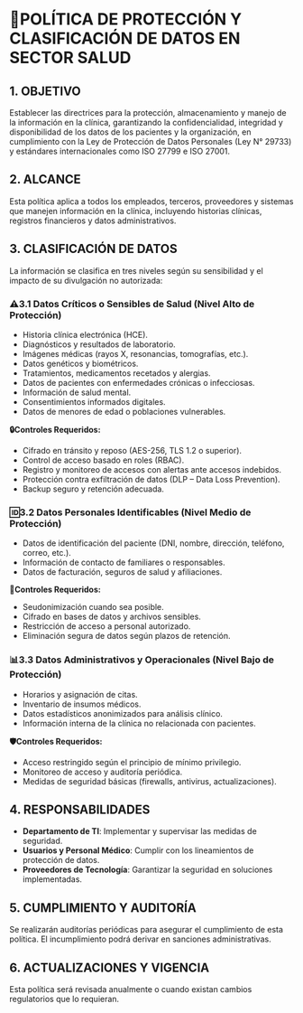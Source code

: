 # **📌POLÍTICA DE PROTECCIÓN Y CLASIFICACIÓN DE DATOS EN SECTOR SALUD**

## **1. OBJETIVO**
Establecer las directrices para la protección, almacenamiento y manejo de la información en la clínica, garantizando la confidencialidad, integridad y disponibilidad de los datos de los pacientes y la organización, en cumplimiento con la Ley de Protección de Datos Personales (Ley N° 29733) y estándares internacionales como ISO 27799 e ISO 27001.

## **2. ALCANCE**
Esta política aplica a todos los empleados, terceros, proveedores y sistemas que manejen información en la clínica, incluyendo historias clínicas, registros financieros y datos administrativos.

## **3. CLASIFICACIÓN DE DATOS**
La información se clasifica en tres niveles según su sensibilidad y el impacto de su divulgación no autorizada:

### **⚠️3.1 Datos Críticos o Sensibles de Salud (Nivel Alto de Protección)**
   - Historia clínica electrónica (HCE).
   - Diagnósticos y resultados de laboratorio.
   - Imágenes médicas (rayos X, resonancias, tomografías, etc.).
   - Datos genéticos y biométricos.
   - Tratamientos, medicamentos recetados y alergias.
   - Datos de pacientes con enfermedades crónicas o infecciosas.
   - Información de salud mental.
   - Consentimientos informados digitales.
   - Datos de menores de edad o poblaciones vulnerables.

   **🔒Controles Requeridos:**
   - Cifrado en tránsito y reposo (AES-256, TLS 1.2 o superior).
   - Control de acceso basado en roles (RBAC).
   - Registro y monitoreo de accesos con alertas ante accesos indebidos.
   - Protección contra exfiltración de datos (DLP – Data Loss Prevention).
   - Backup seguro y retención adecuada.

### **🆔3.2 Datos Personales Identificables (Nivel Medio de Protección)**
   - Datos de identificación del paciente (DNI, nombre, dirección, teléfono, correo, etc.).
   - Información de contacto de familiares o responsables.
   - Datos de facturación, seguros de salud y afiliaciones.

   **🔑Controles Requeridos:**
   - Seudonimización cuando sea posible.
   - Cifrado en bases de datos y archivos sensibles.
   - Restricción de acceso a personal autorizado.
   - Eliminación segura de datos según plazos de retención.

### **📊3.3 Datos Administrativos y Operacionales (Nivel Bajo de Protección)**
   - Horarios y asignación de citas.
   - Inventario de insumos médicos.
   - Datos estadísticos anonimizados para análisis clínico.
   - Información interna de la clínica no relacionada con pacientes.

   **🛡️Controles Requeridos:** 
   - Acceso restringido según el principio de mínimo privilegio.
   - Monitoreo de acceso y auditoría periódica.
   - Medidas de seguridad básicas (firewalls, antivirus, actualizaciones).

## **4. RESPONSABILIDADES** 
- **Departamento de TI**: Implementar y supervisar las medidas de seguridad.
- **Usuarios y Personal Médico**: Cumplir con los lineamientos de protección de datos.
- **Proveedores de Tecnología**: Garantizar la seguridad en soluciones implementadas.

## **5. CUMPLIMIENTO Y AUDITORÍA**
Se realizarán auditorías periódicas para asegurar el cumplimiento de esta política. El incumplimiento podrá derivar en sanciones administrativas.

## **6. ACTUALIZACIONES Y VIGENCIA**
Esta política será revisada anualmente o cuando existan cambios regulatorios que lo requieran.
